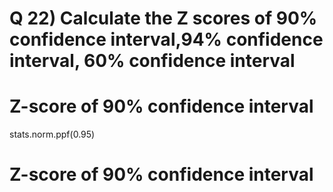 # Q 22) Calculate the Z scores of 90% confidence interval,94% confidence interval, 60% confidence interval
# Z-score of 90% confidence interval 
stats.norm.ppf(0.95)
# Z-score of 90% confidence interval 
